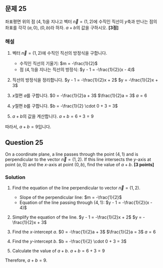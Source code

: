 

## 문제 25
좌표평면 위의 점 $(4, 1)$을 지나고 벡터 $\vec{n} = (1, 2)$에 수직인 직선이 $y$축과 만나는 점의 좌표를 각각 $(a, 0)$, $(0, b)$라 하자. $a+b$의 값을 구하시오. **[3점]**

### 해설
1) 벡터 $\vec{n} = (1, 2)$에 수직인 직선의 방정식을 구합니다.
   - 수직인 직선의 기울기: $m = -\frac{1}{2}$
   - 점 $(4, 1)$을 지나는 직선의 방정식: $y - 1 = -\frac{1}{2}(x - 4)$
   
2) 직선의 방정식을 정리합니다.
   $y - 1 = -\frac{1}{2}x + 2$
   $y = -\frac{1}{2}x + 3$

3) $x$절편 $a$를 구합니다.
   $0 = -\frac{1}{2}a + 3$
   $\frac{1}{2}a = 3$
   $a = 6$

4) $y$절편 $b$를 구합니다.
   $b = -\frac{1}{2} \cdot 0 + 3 = 3$

5) $a + b$의 값을 계산합니다.
   $a + b = 6 + 3 = 9$

따라서, $a + b = 9$입니다.

## Question 25
On a coordinate plane, a line passes through the point $(4, 1)$ and is perpendicular to the vector $\vec{n} = (1, 2)$. If this line intersects the $y$-axis at point $(a, 0)$ and the $x$-axis at point $(0, b)$, find the value of $a+b$. **[3 points]**

### Solution
1) Find the equation of the line perpendicular to vector $\vec{n} = (1, 2)$.
   - Slope of the perpendicular line: $m = -\frac{1}{2}$
   - Equation of the line passing through $(4, 1)$: $y - 1 = -\frac{1}{2}(x - 4)$
   
2) Simplify the equation of the line.
   $y - 1 = -\frac{1}{2}x + 2$
   $y = -\frac{1}{2}x + 3$

3) Find the $x$-intercept $a$.
   $0 = -\frac{1}{2}a + 3$
   $\frac{1}{2}a = 3$
   $a = 6$

4) Find the $y$-intercept $b$.
   $b = -\frac{1}{2} \cdot 0 + 3 = 3$

5) Calculate the value of $a + b$.
   $a + b = 6 + 3 = 9$

Therefore, $a + b = 9$.